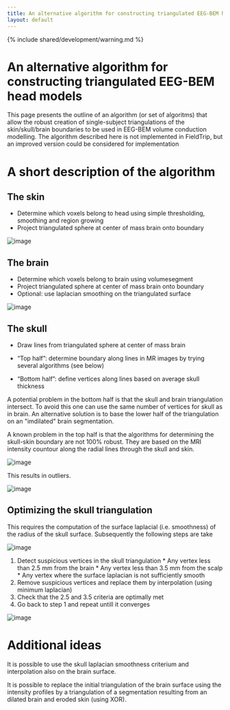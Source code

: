 ```yaml
---
title: An alternative algorithm for constructing triangulated EEG-BEM head models
layout: default
---
```


{% include shared/development/warning.md %}

# An alternative algorithm for constructing triangulated EEG-BEM head models

This page presents the outline of an algorithm (or set of algoritms) that allow the robust creation of single-subject triangulations of the skin/skull/brain boundaries to be used in EEG-BEM volume conduction modelling. The algorithm described here is not implemented in FieldTrip, but an improved version could be considered for implementation

# A short description of the algorithm

## The skin

*  Determine which voxels belong to head using simple thresholding, smoothing and region growing
*  Project triangulated sphere at center of mass brain onto boundary

![image](/static/img/development/bemmodel/bemmodel2.png)

## The brain

*  Determine which voxels belong to brain using volumesegment
*  Project triangulated sphere at center of mass brain onto boundary
*  Optional: use laplacian smoothing on the triangulated surface

![image](/static/img/development/bemmodel/bemmodel1.png)

## The skull

*  Draw lines from triangulated sphere at center of mass brain

*  “Top half”: determine boundary along lines in MR images by trying several algorithms (see below)

*  “Bottom half”: define vertices along lines based on average skull thickness

A potential problem in the bottom half is that the skull and brain triangulation intersect. To avoid this one can use the same number of vertices for skull as in brain. An alternative solution is to base the lower half of the triangulation on an "imdilated" brain segmentation.

A known problem in the top half is that the algorithms for determining the skull-skin boundary are not 100% robust. They are based on the MRI intensity countour along the radial lines through the skull and skin.

![image](/static/img/development/bemmodel/bemmodel3.png)

This results in outliers.

![image](/static/img/development/bemmodel/bemmodel4.png)

## Optimizing the skull triangulation

This requires the computation of the surface laplacial (i.e. smoothness) of the radius of the skull surface. Subsequently the following steps are take

![image](/static/img/development/bemmodel/bemmodel5.png)

 1.  Detect suspicious vertices in the skull triangulation
    * Any vertex less than 2.5 mm from the brain
    * Any vertex less than 3.5 mm from the scalp
    * Any vertex where the surface laplacian is not sufficiently smooth
 2.  Remove suspicious vertices and replace them by interpolation (using minimum laplacian)
 3.  Check that the 2.5 and 3.5 criteria are optimally met
 4.  Go back to step 1 and repeat untill it converges

![image](/static/img/development/bemmodel/bemmodel6.png)

# Additional ideas

It is possible to use the skull laplacian smoothness criterium and interpolation also on the brain surface.

It is possible to replace the initial triangulation of the brain surface using the intensity profiles by a triangulation of a segmentation resulting from an dilated brain and eroded skin (using XOR).
